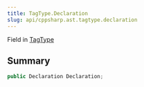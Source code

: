 ```yaml
---
title: TagType.Declaration
slug: api/cppsharp.ast.tagtype.declaration
---
```

Field in [TagType](/api/cppsharp/ast/tagtype)

## Summary



```csharp
public Declaration Declaration;
```

